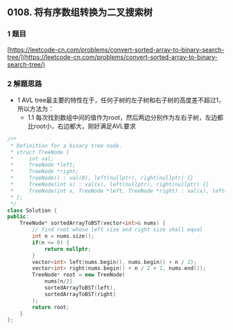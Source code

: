 ## 0108. 将有序数组转换为二叉搜索树 

### 1 题目
[https://leetcode-cn.com/problems/convert-sorted-array-to-binary-search-tree/](https://leetcode-cn.com/problems/convert-sorted-array-to-binary-search-tree/)

### 2 解题思路
- 1 AVL tree最主要的特性在于，任何子树的左子树和右子树的高度差不超过1，所以方法为：
  - 1.1 每次找到数组中间的值作为root，然后两边分别作为左右子树，左边都比root小，右边都大，刚好满足AVL要求
```cpp
/**
 * Definition for a binary tree node.
 * struct TreeNode {
 *     int val;
 *     TreeNode *left;
 *     TreeNode *right;
 *     TreeNode() : val(0), left(nullptr), right(nullptr) {}
 *     TreeNode(int x) : val(x), left(nullptr), right(nullptr) {}
 *     TreeNode(int x, TreeNode *left, TreeNode *right) : val(x), left(left), right(right) {}
 * };
 */
class Solution {
public:
    TreeNode* sortedArrayToBST(vector<int>& nums) {
        // find root whose left size and right size shall equal
        int n = nums.size();
        if(n <= 0) {
            return nullptr;
        }
        vector<int> left(nums.begin(), nums.begin() + n / 2);
        vector<int> right(nums.begin() + n / 2 + 1, nums.end());
        TreeNode* root = new TreeNode(
            nums[n/2]
            sortedArrayToBST(left),
            sortedArrayToBST(right)
        );
        return root;
    }
};
```

